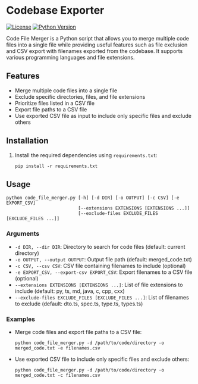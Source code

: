 
# Codebase Exporter

[![License](https://img.shields.io/badge/license-MIT-blue.svg)](LICENSE)
[![Python Version](https://img.shields.io/badge/python-3.x-blue.svg)](https://www.python.org/)

Code File Merger is a Python script that allows you to merge multiple code files into a single file while providing useful features such as file exclusion and CSV export with filenames exported from the codebase. It supports various programming languages and file extensions.

## Features

- Merge multiple code files into a single file
- Exclude specific directories, files, and file extensions
- Prioritize files listed in a CSV file
- Export file paths to a CSV file
- Use exported CSV file as input to include only specific files and exclude others

## Installation

1. Install the required dependencies using `requirements.txt`:

   ```shell
   pip install -r requirements.txt
   ```

## Usage

```shell
python code_file_merger.py [-h] [-d DIR] [-o OUTPUT] [-c CSV] [-e EXPORT_CSV]
                           [--extensions EXTENSIONS [EXTENSIONS ...]]
                           [--exclude-files EXCLUDE_FILES [EXCLUDE_FILES ...]]
```

### Arguments

- `-d DIR, --dir DIR`: Directory to search for code files (default: current directory)
- `-o OUTPUT, --output OUTPUT`: Output file path (default: merged_code.txt)
- `-c CSV, --csv CSV`: CSV file containing filenames to include (optional)
- `-e EXPORT_CSV, --export-csv EXPORT_CSV`: Export filenames to a CSV file (optional)
- `--extensions EXTENSIONS [EXTENSIONS ...]`: List of file extensions to include (default: py, ts, md, java, c, cpp, cxx)
- `--exclude-files EXCLUDE_FILES [EXCLUDE_FILES ...]`: List of filenames to exclude (default: dto.ts, spec.ts, type.ts, types.ts)

### Examples

- Merge code files and export file paths to a CSV file:

  ```shell
  python code_file_merger.py -d /path/to/code/directory -o merged_code.txt -e filenames.csv
  ```

- Use exported CSV file to include only specific files and exclude others:

  ```shell
  python code_file_merger.py -d /path/to/code/directory -o merged_code.txt -c filenames.csv
  ```
